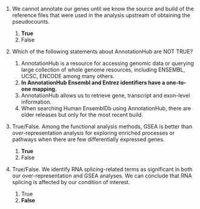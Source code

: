 1. We cannot annotate our genes until we know the source and build of the reference files that were used in the analysis upstream of obtaining the pseudocounts.
	
	1. **True**
	1. False

1. Which of the following statements about AnnotationHub are NOT TRUE?

	1. AnnotationHub is a resource for accessing genomic data or querying large collection of whole genome resources, including ENSEMBL, UCSC, ENCODE among many others.
	1. **In AnnotationHub Ensembl and Entrez identifiers have a one-to-one mapping.**
	1. AnnotationHub allows us to retrieve gene, transcript and exon-level information.
	1. When searching Human EnsemblDb using AnnotationHub, there are older releases but only for the most recent build.

1. True/False. Among the functional analysis methods, GSEA is better than over-representation analysis for exploring enriched processes or pathways when there are few differentially expressed genes.

	1. **True**
	1. False

1. True/False. We identify RNA splicing-related terms as significant in both our over-representation and GSEA analyses. We can conclude that RNA splicing is affected by our condition of interest.

	1. True
	1. **False**

